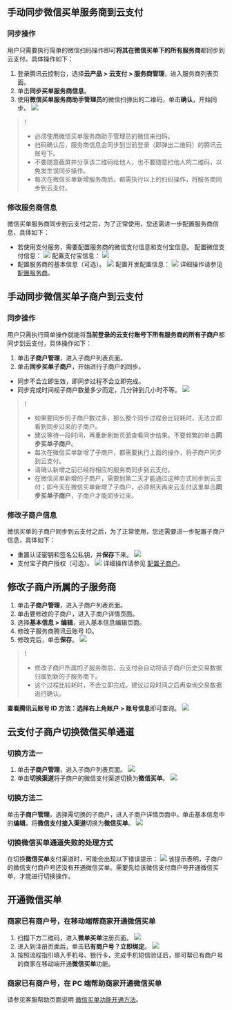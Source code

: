 ## 手动同步微信买单服务商到云支付
### 同步操作
用户只需要执行简单的微信扫码操作即可**将其在微信买单下的所有服务商**都同步到云支付。具体操作如下：
1. 登录腾讯云控制台，选择**云产品 > 云支付 > 服务商管理**，进入服务商列表页面。
2. 单击**同步买单服务商信息**。
3. 使用**微信买单服务商助手管理员**的微信扫弹出的二维码，单击**确认**，开始同步。
![](https://main.qcloudimg.com/raw/5f79d2e549109452acbbcbfa9a35e493.png)
>!
>- 必须使用微信买单服务商助手管理员的微信来扫码。
>- 扫码确认后，服务商信息会同步到当前登录（即弹出二维码）的腾讯云账号下。
> - 不要随意截屏并分享该二维码给他人，也不要随意扫他人的二维码，以免发生误同步操作。
> - 每次在微信买单新增服务商后，都需执行以上的扫码操作，将服务商同步到云支付。

### 修改服务商信息
微信买单服务商同步到云支付之后，为了正常使用，您还需进一步配置服务商信息，具体如下：
- 若使用支付服务，需要配置服务商的微信支付信息和支付宝信息。
配置微信支付信息：
![](https://main.qcloudimg.com/raw/dfcc336b284e7c794668e58ef4d80558.png)
配置支付宝信息：
![](https://main.qcloudimg.com/raw/0358b399495b9960b961f3b39efa3c34.png)
- 配置服务商的基本信息（可选）。
![](https://main.qcloudimg.com/raw/43b2fa4911c86f5cfcb4c1017d4c87e2.png)
配置开发配置信息：
![](https://main.qcloudimg.com/raw/259afc8d47bc4b36533c11ca71e71fd0.png)
详细操作请参见 [配置服务商](https://cloud.tencent.com/document/product/569/9796)。

## 手动同步微信买单子商户到云支付
###  同步操作
用户只需执行简单操作就能将**当前登录的云支付账号下所有服务商的所有子商户**都同步到云支付，具体操作如下：
1. 单击**子商户管理**，进入子商户列表页面。
2. 单击**同步买单子商户**，开始进行子商户的同步。
 -  同步不会立即生效，即同步过程不会立即完成。
 -  同步完成时间视子商户数量多少而定，几分钟到几小时不等。
![](https://main.qcloudimg.com/raw/e2a859951be2ca70fde7ec1902757f22.png)
> !
> - 如果要同步的子商户数过多，那么整个同步过程会比较耗时，无法立即看到同步过来的子商户。
>  - 建议等待一段时间，再重新刷新页面查看同步结果。不要频繁的单击**同步买单子商户**。
> - 每次在微信买单新增了子商户，都需要执行上面的操作，将子商户同步到云支付。
>  - 请确认新增之前已经将相应的服务商同步到云支付。
>  - 在微信买单新增的子商户，需要到第二天才能通过这种方式同步到云支付；即今天在微信买单新增了子商户，必须明天再来云支付这里单击**同步买单子商户**，子商户才能同步过来。

###  修改子商户信息
微信买单的子商户同步到云支付之后，为了正常使用，您还需要进一步配置子商户信息，具体如下：
- 重置认证密钥和签名公私钥，并**保存**下来。
![](https://main.qcloudimg.com/raw/ab55c61f35e5f78bbfc18ddc75a26494.png)
- 支付宝子商户授权（可选）。
![](https://main.qcloudimg.com/raw/6a0dc7aeca03424b3c7c9da1cbc93d48.png)
详细操作请参见 [配置子商户](https://cloud.tencent.com/document/product/569/9795)。

## 修改子商户所属的子服务商
1. 单击**子商户管理**，进入子商户列表页面。
2. 单击要修改的子商户，进入子商户详情页面。
3. 选择**基本信息 > 编辑**，进入基本信息编辑页面。
4. 修改子服务商腾讯云账号 ID。
5. 修改完后，单击**保存**。
![](https://main.qcloudimg.com/raw/413a30c8006328cdd7566b4424412209.png)
> ! 
> - 修改子商户所属的子服务商后，云支付会自动将该子商户历史交易数据归属到新的子服务商下。
> - 这个过程比较耗时，不会立即完成。建议过段时间之后再查询交易数据进行确认。

**查看腾讯云账号 ID 方法：**选择右上角**账户 > 账号信息**即可查询。
![](https://main.qcloudimg.com/raw/3af0abc441d470a2ca4b693e84a988dd.png)

##  云支付子商户切换微信买单通道
###  切换方法一
1. 单击**子商户管理**，进入子商户列表页面。
![](https://main.qcloudimg.com/raw/a059ecc416deaae89bb22ae63bb26b1c.png)
2. 单击**切换渠道**将子商户的微信支付渠道切换为**微信买单**。
![](https://main.qcloudimg.com/raw/fb8bde6c78081a07e929a8f75ef4171a.png)

###  切换方法二
单击**子商户管理**，选择需切换的子商户，进入子商户详情页面中。单击基本信息中的**编辑**，将**微信支付接入渠道**切换为**微信买单**。
![](https://main.qcloudimg.com/raw/3fc0f052d70d61aeb2f57b2fda340314.png)

###  切换微信买单通道失败的处理方式
在切换**微信买单**支付渠道时，可能会出现以下错误提示：
![](https://main.qcloudimg.com/raw/eb4180ce2371df5c796a3ebe70be7a2b.png)
该提示表明，子商户的微信支付商户号还没有开通微信买单。需要先给该微信支付商户号开通微信买单，才能进行切换操作。

## 开通微信买单
### 商家已有**商户号**，在移动端帮商家开通**微信买单**
1. 扫描下方二维码，进入**微单买单**注册页面。
![](https://main.qcloudimg.com/raw/a5a3dd8891639d3b00566db3c51cea38.png)
2. 进入到注册页面后，单击**已有商户号？立即绑定**。
![](https://main.qcloudimg.com/raw/41f2f9e92fa49498014557db8c19a802.png)
3. 按照流程指引填入手机号、银行卡，完成手机短信验证后，即可帮已有商户号的商家在移动端开通**微信买单**功能。

### 商家已有**商户号**，在 PC 端帮助商家开通**微信买单**
请参见客服帮助页面说明 [微信买单功能开通方法](https://kf.qq.com/faq/180806zAjYva180806Jfqumy.html )。
